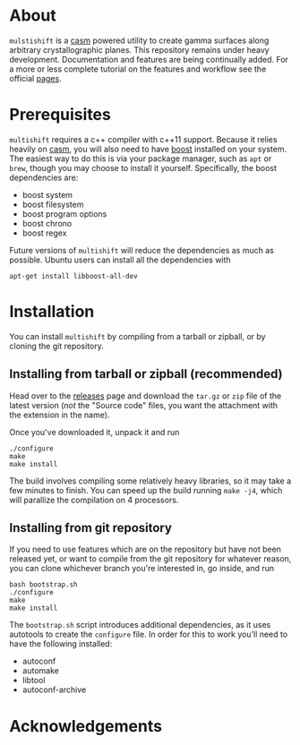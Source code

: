 # About
`mulstishift` is a [casm](https://github.com/prisms-center/CASMcode) powered utility to create gamma surfaces along arbitrary crystallographic planes.
This repository remains under heavy development.
Documentation and features are being continually added.
For a more or less complete tutorial on the features and workflow see the official [pages](https://goirijo.github.io/multishifter).


# Prerequisites
`multishift` requires a c++ compiler with c++11 support. Because it relies heavily on [casm](https://github.com/prisms-center/CASMcode), you will also need to have [boost](https://www.boost.org/doc/libs/1_66_0/more/getting_started/unix-variants.html) installed on your system.
The easiest way to do this is via your package manager, such as `apt` or `brew`, though you may choose to install it yourself.
Specifically, the boost dependencies are:
- boost system
- boost filesystem
- boost program options
- boost chrono
- boost regex

Future versions of `multishift` will reduce the dependencies as much as possible.
Ubuntu users can install all the dependencies with
```
apt-get install libboost-all-dev
```

# Installation
You can install `multishift` by compiling from a tarball or zipball, or by cloning the git repository.
## Installing from tarball or zipball (recommended)
Head over to the [releases](https://github.com/goirijo/multishifter/releases) page and download the `tar.gz` or `zip` file of the latest version (*not* the "Source code" files, you want the attachment with the extension in the name).

Once you've downloaded it, unpack it and run

    ./configure
    make
    make install
    
The build involves compiling some relatively heavy libraries, so it may take a few minutes to finish. You can speed up the build running `make -j4`, which will parallize the compilation on 4 processors.

## Installing from git repository
If you need to use features which are on the repository but have not been released yet, or want to compile from the git repository for whatever reason, you can clone whichever branch you're interested in, go inside, and run

    bash bootstrap.sh
    ./configure
    make
    make install
    
The `bootstrap.sh` script introduces additional dependencies, as it uses autotools to create the `configure` file. In order for this to work you'll need to have the following installed:

- autoconf
- automake
- libtool
- autoconf-archive

# Acknowledgements
